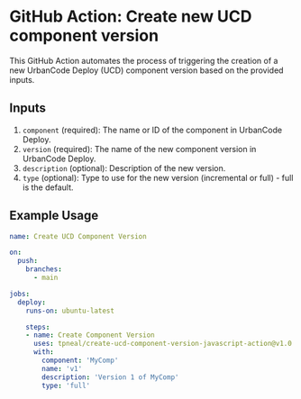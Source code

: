 # GitHub Action: Create new UCD component version

This GitHub Action automates the process of triggering the creation of a new UrbanCode Deploy (UCD) component version based on the provided inputs.

## Inputs

1. `component` (required): The name or ID of the component in UrbanCode Deploy.
2. `version` (required): The name of the new component version in UrbanCode Deploy.
3. `description` (optional): Description of the new version.
4. `type` (optional): Type to use for the new version (incremental or full) - full is the default.

## Example Usage

```yaml
name: Create UCD Component Version

on:
  push:
    branches:
      - main

jobs:
  deploy:
    runs-on: ubuntu-latest

    steps:
    - name: Create Component Version
      uses: tpneal/create-ucd-component-version-javascript-action@v1.0
      with:
        component: 'MyComp'
        name: 'v1'
        description: 'Version 1 of MyComp'
        type: 'full'
```